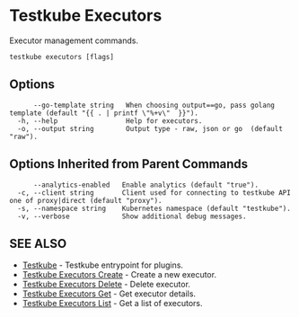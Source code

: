 # Testkube Executors

Executor management commands.

```
testkube executors [flags]
```

## **Options**

```
      --go-template string   When choosing output==go, pass golang template (default "{{ . | printf \"%+v\"  }}").
  -h, --help                 Help for executors.
  -o, --output string        Output type - raw, json or go  (default "raw").
```

## **Options Inherited from Parent Commands**

```
      --analytics-enabled   Enable analytics (default "true").
  -c, --client string       Client used for connecting to testkube API one of proxy|direct (default "proxy").
  -s, --namespace string    Kubernetes namespace (default "testkube").
  -v, --verbose             Show additional debug messages.
```

## **SEE ALSO**

* [Testkube](testkube.md)	 - Testkube entrypoint for plugins.
* [Testkube Executors Create](testkube_executors_create.md)	 - Create a new executor.
* [Testkube Executors Delete](testkube_executors_delete.md)	 - Delete executor.
* [Testkube Executors Get](testkube_executors_get.md)	 - Get executor details.
* [Testkube Executors List](testkube_executors_list.md)	 - Get a list of executors.


